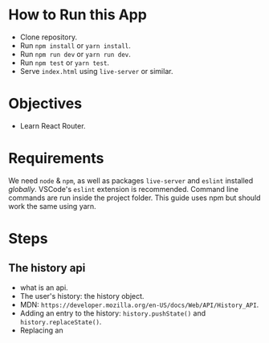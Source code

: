 # How to Run this App
  * Clone repository.
  * Run `npm install` or `yarn install`.
  * Run `npm run dev` or `yarn run dev`.
  * Run `npm test` or `yarn test`.
  * Serve `index.html` using `live-server` or similar.

# Objectives
  * Learn React Router.

# Requirements
We need `node` & `npm`, as well as packages `live-server` and `eslint` installed _globally_. VSCode's `eslint` extension is recommended. Command line commands are run inside the project folder. This guide uses npm but should work the same using yarn.

# Steps

## The history api
  * what is an api.
  * The user's history: the history object.
  * MDN: `https://developer.mozilla.org/en-US/docs/Web/API/History_API`.
  * Adding an entry to the history: `history.pushState()` and `history.replaceState()`.
  * Replacing an

